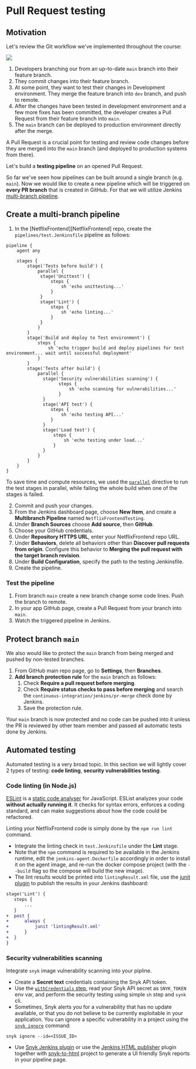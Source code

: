 # Pull Request testing

## Motivation

Let's review the Git workflow we've implemented throughout the course:

![][git_envbased]

1. Developers branching our from an up-to-date `main` branch into their feature branch. 
2. They commit changes into their feature branch.
3. At some point, they want to test their changes in Development environment. They merge the feature branch into `dev` branch, and push to remote.
4. After the changes have been tested in development environment and a few more fixes has been committed, the developer creates a Pull Request from their feature branch into `main`.
5. The `main` branch can be deployed to production environment directly after the merge. 

A Pull Request is a crucial point for testing and review code changes before they are merged into the `main` branch (and deployed to production systems from there). 

Let's build a **testing pipeline** on an opened Pull Request.

So far we've seen how pipelines can be built around a single branch (e.g. `main`). 
Now we would like to create a new pipeline which will be triggered on **every PR branch** that is created in GitHub.
For that we will utilize Jenkins [multi-branch pipeline](https://www.jenkins.io/doc/book/pipeline/multibranch/).

## Create a multi-branch pipeline

1. In the [NetflixFrontend][NetflixFrontend] repo, create the `pipelines/test.Jenkinsfile` pipeline as follows:

```text
pipeline {
    agent any

    stages {
        stage('Tests before build') {
            parallel {
             stage('Unittest') {
                 steps {
                     sh 'echo unittesting...'
                 }
             }
             stage('Lint') {
                 steps {
                     sh 'echo linting...'
                 }
             }
            }
        }
        stage('Build and deploy to Test environment') {
            steps {
                sh 'echo trigger build and deploy pipelines for test environment... wait until successful deployment'
            }
        }
        stage('Tests after build') {
            parallel {
              stage('Security vulnerabilities scanning') {
                    steps {
                        sh 'echo scanning for vulnerabilities...'
                    }
              }
              stage('API test') {
                 steps {
                     sh 'echo testing API...'
                 }
              }
              stage('Load test') {
                  steps {
                      sh 'echo testing under load...'
                  }
              }
            }
        }
    }
}
```

To save time and compute resources, we used the [`parallel`](https://www.jenkins.io/doc/book/pipeline/syntax/#parallel) directive to run the test stages in parallel, while failing the whole build when one of the stages is failed.


2. Commit and push your changes.
3. From the Jenkins dashboard page, choose **New Item**, and create a **Multibranch Pipeline** named `NetflixFrontendTesting`.
4. Under **Branch Sources** choose **Add source**, then **GitHub**.
5. Choose your GitHub credentials.
6. Under **Repository HTTPS URL**, enter your NetflixFrontend repo URL.
7. Under **Behaviors**, delete all behaviors other than **Discover pull requests from origin**. Configure this behavior to **Merging the pull request with the target branch revision**.
8. Under **Build Configuration**, specify the path to the testing Jenkinsfile.
9. Create the pipeline. 

### Test the pipeline

1. From branch `main` create a new branch change some code lines. Push the branch to remote.
1. In your app GitHub page, create a Pull Request from your branch into `main`.
1. Watch the triggered pipeline in Jenkins. 

## Protect branch `main`

We also would like to protect the `main` branch from being merged and pushed by non-tested branches.

1. From GitHub main repo page, go to **Settings**, then **Branches**.
2. **Add branch protection rule** for the `main` branch as follows:
   1. Check **Require a pull request before merging**.
   2. Check **Require status checks to pass before merging** and search the `continuous-integration/jenkins/pr-merge` check done by Jenkins.
   3. Save the protection rule.

Your `main` branch is now protected and no code can be pushed into it unless the PR is reviewed by other team member and passed all automatic tests done by Jenkins.

## Automated testing

Automated testing is a very broad topic. In this section we will lightly cover 2 types of testing: **code linting**, **security vulnerabilities testing**.

### Code linting (in Node.js)

[ESLint](https://eslint.org/) is a [static code analyser](https://en.wikipedia.org/wiki/Static_program_analysis) for JavaScript.
ESList analyzes your code **without actually running it**.
It checks for syntax errors, enforces a coding standard, and can make suggestions about how the code could be refactored.

Linting your NetflixFrontend code is simply done by the `npm run lint` command. 

- Integrate the linting check in `test.Jenkinsfile` under the **Lint** stage.
- Note that the `npm` command is required to be available in the Jenkins runtime, edit the `jenkins-agent.Dockerfile` accordingly in order to install it on the agent image, and re-run the docker compose project (with the `--build` flag so the compose will build the new image).
- The lint results would be printed into `lintingResult.xml` file, use the [junit plugin](https://plugins.jenkins.io/junit/) to publish the results in your Jenkins dashboard:

```diff
stage('Lint') {
   steps {
       ...
   }
+  post {
+      always {
+          junit 'lintingResult.xml'
+      }
+  }
}
```

### Security vulnerabilities scanning 

Integrate `snyk` image vulnerability scanning into your pipline.

- Create a **Secret text** credentials containing the Snyk API token.
- Use the [`withCredentials` step](https://www.jenkins.io/doc/pipeline/steps/credentials-binding/), read your Snyk API secret as `SNYK_TOKEN` env var, and perform the security testing using simple `sh` step and `synk` cli.
- Sometimes, Snyk alerts you for a vulnerability that has no update available, or that you do not believe to be currently exploitable in your application. You can ignore a specific vulnerability in a project using the [`snyk ignore`](https://docs.snyk.io/snyk-cli/test-for-vulnerabilities/ignore-vulnerabilities-using-snyk-cli) command:

```text
snyk ignore --id=<ISSUE_ID>
```

- Use [Snyk Jenkins plugin](https://docs.snyk.io/integrations/ci-cd-integrations/jenkins-integration-overview) or use the [Jenkins HTML publisher](https://plugins.jenkins.io/htmlpublisher/) plugin together with [snyk-to-html](https://github.com/snyk/snyk-to-html) project to generate a UI friendly Snyk reports in your pipeline page.


[git_envbased]: https://exit-zero-academy.github.io/DevOpsTheHardWayAssets/img/git_envbased.png
